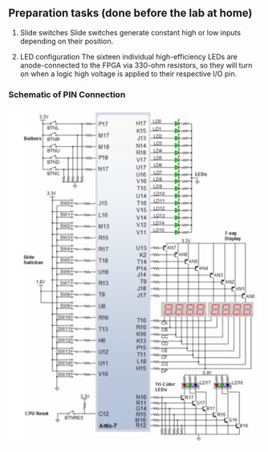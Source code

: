 ## Preparation tasks (done before the lab at home)

1. Slide switches
Slide switches generate constant high or low inputs depending on their position.

2. LED configuration
The sixteen individual high-efficiency LEDs are anode-connected to the FPGA via 330-ohm resistors, so they will turn on when a logic high voltage is applied to their respective I/O pin.

### Schematic of PIN Connection

![PIN_Connection](images/Nexys_A7_connection.png)

